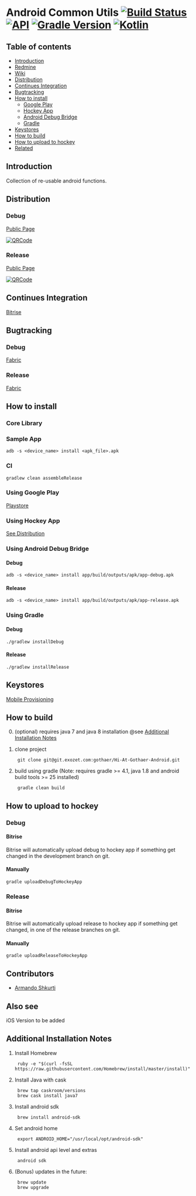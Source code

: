 # Android Common Utils [![Build Status](https://www.bitrise.io/app/e1099372511a9a9d/status.svg?token=TucfQB9b6iAGlA8faY4F0w&branch=master)](https://www.bitrise.io/app/e1099372511a9a9d) [![API](https://img.shields.io/badge/API-15%2B-brightgreen.svg?style=flat)](https://android-arsenal.com/api?level=15) [![Gradle Version](https://img.shields.io/badge/gradle-4.5-green.svg)](https://docs.gradle.org/current/release-notes) [![Kotlin](https://img.shields.io/badge/kotlin-1.2.21-green.svg)](https://kotlinlang.org/)
## Table of contents
* [Introduction](#introduction)
* [Redmine](https://redmine.exozet.com/projects/hi-gothaer)
* [Wiki](https://redmine.exozet.com/projects/hi-gothaer/wiki)
* [Distribution](#distribution)
* [Continues Integration](#continues-integration)
* [Bugtracking](#bugtracking) 	
* [How to install](#how-to-install)
    * [Google Play](#using-google-play) 
    * [Hockey App](#using-hockey-app) 
    * [Android Debug Bridge](#using-android-debug-bridge)
    * [Gradle](#using-gradle) 
* [Keystores](#keystores)
* [How to build](#how-to-build)
* [How to upload to hockey](#how-to-upload-to-hockey)
* [Related](#also-see)

## Introduction

Collection of re-usable android functions.

## Distribution

### Debug

[Public Page](https://rink.hockeyapp.net/apps/6182d7190ab34087982bd64ae4c74e2f)


[![QRCode](https://chart.googleapis.com/chart?cht=qr&chl=https%3A%2F%2Frink.hockeyapp.net%2Fapps%2F6182d7190ab34087982bd64ae4c74e2f&chs=256x256)](https://chart.googleapis.com/chart?cht=qr&chl=https%3A%2F%2Frink.hockeyapp.net%2Fapps%2F6182d7190ab34087982bd64ae4c74e2f&chs=256x256)

### Release

[Public Page](https://rink.hockeyapp.net/apps/34d99082996c427e86bc0629bf289b19)


[![QRCode](https://chart.googleapis.com/chart?cht=qr&chl=https%3A%2F%2Frink.hockeyapp.net%2Fapps%2F34d99082996c427e86bc0629bf289b19&chs=256x256)](https://chart.googleapis.com/chart?cht=qr&chl=https%3A%2F%2Frink.hockeyapp.net%2Fapps%2F34d99082996c427e86bc0629bf289b19&chs=256x256)

## Continues Integration

[Bitrise](https://www.bitrise.io/app/0846afc5e4510f64#/builds)

## Bugtracking

### Debug

[Fabric](https://fabric.io/exozet4/android/apps/de.gothaer.hi.debug/issues?time=last-seven-days&event_type=all&subFilter=state&state=open&cohort=new)

### Release

[Fabric](https://fabric.io/exozet4/android/apps/de.gothaer.hi/issues?time=last-seven-days&event_type=all&subFilter=state&state=open&cohort=new)

## How to install

### Core Library



### Sample App

    adb -s <device_name> install <apk_file>.apk
    
### CI 
    
    gradlew clean assembleRelease
    
### Using Google Play
[Playstore](https://www.google.com)
### Using Hockey App 
[See Distribution](#distribution)
### Using Android Debug Bridge
#### Debug
	adb -s <device_name> install app/build/outputs/apk/app-debug.apk
#### Release
    adb -s <device_name> install app/build/outputs/apk/app-release.apk
    
### Using Gradle
#### Debug
	./gradlew installDebug
#### Release
    ./gradlew installRelease
    
## Keystores
[Mobile Provisioning](https://git.exozet.com/exozet/mobile-provisioning/tree/master/Gothaer/Hi%20At%20Gothaer)
## How to build

0. (optional) requires java 7 and java 8 installation @see [Additional Installation Notes](#additional-installation-notes)

1. clone project

		git clone git@git.exozet.com:gothaer/Hi-At-Gothaer-Android.git

2. build using gradle (Note: requires gradle >= 4.1, java 1.8 and android build tools >= 25 installed)

		gradle clean build 
    
## How to upload to hockey
### Debug
#### Bitrise
Bitrise will automatically upload debug to hockey app if something get changed in the development branch on git.
#### Manually
	gradle uploadDebugToHockeyApp
 
### Release
#### Bitrise
Bitrise will automatically upload release to hockey app if something get changed, in one of the release branches on git.
#### Manually
	gradle uploadReleaseToHockeyApp    
  
## Contributors

* [Armando Shkurti](mailto:armando.shkurti@exozet.com)
  
## Also see

iOS Version to be added
    
    
## Additional Installation Notes

1. Install Homebrew

        ruby -e "$(curl -fsSL https://raw.githubusercontent.com/Homebrew/install/master/install)"
     
2. Install Java with cask

        brew tap caskroom/versions
        brew cask install java7      
                   

3. Install android sdk
    
        brew install android-sdk

4. Set android home

        export ANDROID_HOME="/usr/local/opt/android-sdk"
         
5. Install android api level and extras

        android sdk 
    
6. (Bonus) updates in the future:
        
        brew update
        brew upgrade